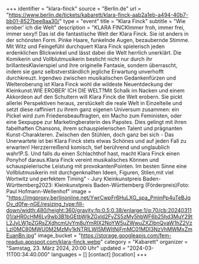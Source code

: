 +++
identifier = "klara-finck"
source = "Berlin.de"
url = "https://www.berlin.de/tickets/kabarett/klara-finck-aab2a1eb-a494-40b7-bb01-8527bee8aa30/"
type = "event"
title = "Klara Finck"
subtitle = "Wie erober’ ich die Welt"
description = "KLARA FINCKImmer froh, immer frei, immer sexy!! Das ist die fantastische Welt der Klara Finck. Sie ist anders in der schönsten Form. Pinke Haare, funkelnde Augen, bezaubernde Stimme. Mit Witz und Feingefühl durchquert Klara Finck spielerisch jeden erdenklichen Blickwinkel und lässt dabei die Welt herrlich unerklärt. Die Komikerin und Vollblutmusikerin besticht nicht nur durch ihr brillantesKlavierspiel und ihre originelle Fantasie, sondern überrascht, indem sie ganz selbstverständlich jegliche Erwartung unverhofft durchkreuzt. Irgendwo zwischen musikalischen Gedankenfürzen und Welteroberung ist Klara Finck wohl die wildeste Neuentdeckung der Kleinkunst.WIE EROBER’ ICH DIE WELT?Mit Schalk im Nacken und einem Akkordeon auf den Schultern will Klara Finck die Welt erobern. Sie pickt allerlei Perspektiven heraus, zerstückelt die reale Welt in Einzelteile und setzt diese raffiniert zu ihrem ganz eigenen Universum zusammen: ein Pickel wird zum Friedensbeauftragten, ein Macho zum Feministen, oder eine Sexpuppe zur Marketingberaterin des Papstes. Dies gelingt mit ihren fabelhaften Chansons, ihrem schauspielerischen Talent und prägnanten Kunst-Charakteren. Zwischen den Stühlen, doch ganz bei sich - Das Unerwartete ist bei Klara Finck stets etwas Schönes und auf jeden Fall zu erwarten! Herzzerreißend komisch, tief berührend und unglaublich wahr!P.S. Und falls du einen Schlachthof hast, macht Klara Finck einen Ponyhof daraus.Klara Finck vereint musikalisches Können und schauspielerische Leistung mit provokantenPointen. Im besten Sinne eine Vollblutmusikerin mit durchgenknallten Ideen, Figuren, Stilen,mit viel Wortwitz und perfektem Timing” - Jury Kleinkunstpreis Baden-Württemberg2023: Kleinkunstpreis Baden-Württemberg (Förderpreis)Foto: Paul Hofmann-Wellenhof"
image = "https://imgproxy.berlinonline.net/YwrCwpFr6HuLXG_spa_PminPp4uTeBJqOv_d0fw-nGE/resizing_type:fill-down/width:480/height:360/gravity:fp:0.5:0.38/enlarge:1/q:70/cb:2024031101/aHR0cHM6Ly9wb3B1bGEtbWlkZGxld2FyZS5zMy5hbWF6b25hd3MuY29tL2JvLW1pZGRsZXdhcmUvYm8uYmRlX2NoYW5uZWwuZXZlbnQvaW1hZ2VzLzI0MC80MWU0M2MzMy1kNTRlLWI5MWItNjFmMC01MDI3NzVhMWMxZmEuanBn.jpg"
image_bucket = "https://storage.googleapis.com/fem-readup.appspot.com/klara-finck.webp"
category = "Kabarett"
organizer = "Samstag, 23. März 2024, 20:00 Uhr"
updated = "2024-03-11T00:34:40.000"
languages = []
[contact]
[location]
+++